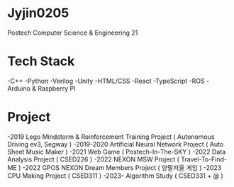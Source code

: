 # Jyjin0205
Postech Computer Science & Engineering 21

# Tech Stack
-C++
-Python
-Verilog
-Unity
-HTML/CSS
-React
-TypeScript
-ROS
-Arduino & Raspberry PI


# Project 

-2019 Lego Mindstorm & Reinforcement Training Project ( Autonomous Driving ev3, Segway )
-2019-2020 Artificial Neural Network Project ( Auto Sheet Music Maker )
-2021 Web Game ( Postech-In-The-SKY )
-2022 Data Analysis Project ( CSED226 )
-2022 NEXON MSW Project ( Travel-To-Find-ME )
-2022 GPOS NEXON Dream Members Project ( 양팔저울 게임 )
-2023 CPU Making Project ( CSED311 )
-2023- Algorithm Study ( CSED331 + @ )
